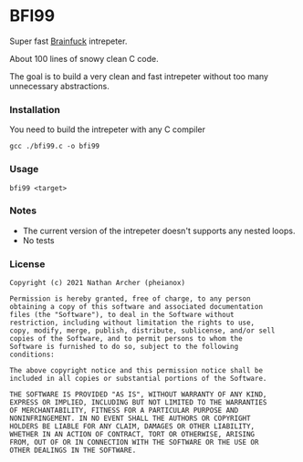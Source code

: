 # BFI99

Super fast [Brainfuck](https://en.wikipedia.org/wiki/Brainfuck) intrepeter.

About 100 lines of snowy clean C code.

The goal is to build a very clean and fast intrepeter without too many unnecessary abstractions.

### Installation
You need to build the intrepeter with any C compiler
```
gcc ./bfi99.c -o bfi99
```

### Usage
```
bfi99 <target>
```

### Notes
* The current version of the intrepeter doesn't supports any nested loops.
* No tests

### License
```
Copyright (c) 2021 Nathan Archer (pheianox)

Permission is hereby granted, free of charge, to any person
obtaining a copy of this software and associated documentation
files (the "Software"), to deal in the Software without
restriction, including without limitation the rights to use,
copy, modify, merge, publish, distribute, sublicense, and/or sell
copies of the Software, and to permit persons to whom the
Software is furnished to do so, subject to the following
conditions:

The above copyright notice and this permission notice shall be
included in all copies or substantial portions of the Software.

THE SOFTWARE IS PROVIDED "AS IS", WITHOUT WARRANTY OF ANY KIND,
EXPRESS OR IMPLIED, INCLUDING BUT NOT LIMITED TO THE WARRANTIES
OF MERCHANTABILITY, FITNESS FOR A PARTICULAR PURPOSE AND
NONINFRINGEMENT. IN NO EVENT SHALL THE AUTHORS OR COPYRIGHT
HOLDERS BE LIABLE FOR ANY CLAIM, DAMAGES OR OTHER LIABILITY,
WHETHER IN AN ACTION OF CONTRACT, TORT OR OTHERWISE, ARISING
FROM, OUT OF OR IN CONNECTION WITH THE SOFTWARE OR THE USE OR
OTHER DEALINGS IN THE SOFTWARE.
```


